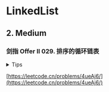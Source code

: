 # LinkedList

## 2. Medium

### 剑指 Offer II 029. 排序的循环链表

<details>
<summary>Tips</summary>

1. 除了空||1个外,就2种情况
2. 一种是正常插,一种是插在最大后最小前
3. 只遍历一次如果没有插就说明全部相等,随便插即可

</details>

[https://leetcode.cn/problems/4ueAj6/](https://leetcode.cn/problems/4ueAj6/)